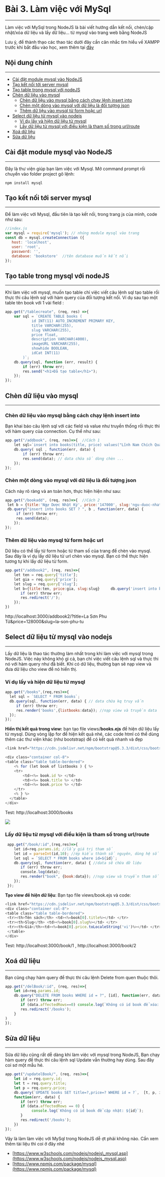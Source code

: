 <!-- ---
layout: Post
title: Xử lí các params trong đối tượng form bằng NodeJS
subtitle: Lập trình NodeJS
author: Theanishtar
date: 2023-05-31
useHeaderImage: true
headerImage: /img/in-post/2021-01-01/header.jpg
headerMask: rgba(22, 9, 98, 0.615)
permalinkPattern: /ebook/nodejs/:slug/
tags:
  - NodeJS
---

Request là đối tượng giao tiếp chính giữa clinet và server. Cùng mình nắm rõ về **_Request_** trong bài viết này nhá -->

# Bài 3. Làm việc với MySql

<!-- more -->

---
<!-- NodeJS được thịnh hành dạo gần đây và được rất nhiều lập trình viên ưa chuộng, với cú pháp ngắn gọn, đơn giản NodeJS ngày càng được cộng đồng phát triển và học tập một cách mạnh mẻ.

Khi học NodeJS bạn có thể phát triển các webapp phía BackEnd bằng NestJS (một framework của NodeJS) -->

Làm việc với MySql trong NodeJS là bài viết hướng dẫn kết nối, chèn/cập nhật/xóa dữ liệu và lấy dữ liệu… từ mysql vào trang web bằng NodeJS

Lưu ý, để thành thạo các thao tác dưới đây cần cân nhắc tìm hiểu về XAMPP trước khi bắt đầu vào học, xem thêm tại [đây](https://topdev.vn/blog/cai-dat-xampp/#:~:text=XAMPP%20l%C3%A0%20m%E1%BB%99t%20ph%E1%BA%A7n%20m%E1%BB%81m%20ngu%E1%BB%93n)


## Nội dung chính

* * *

*   [Cài đặt module mysql vào NodeJS](#cai-dat-module-mysql-vao-nodejs)
*   [Tạo kết nối tới server mysql](#tao-ket-noi-toi-server-mysql)
*   [Tạo table trong mysql với nodeJS](#tao-table-trong-mysql-voi-nodejs)
*   [Chèn dữ liệu vào mysql](#chen-du-lieu-vao-mysql)
    *   [Chèn dữ liệu vào mysql bằng cách chạy lệnh insert into](#chen-du-lieu-vao-mysql-bang-cach-chay-lenh-insert-into)
    *   [Chèn một dòng vào mysql với dữ liệu là đối tượng json](#chen-mot-dong-vao-mysql-voi-du-lieu-la-doi-tuong-json)
    *   [Thêm dữ liệu vào mysql từ form hoặc url](#them-du-lieu-vao-mysql-tu-form-hoac-url)
*   [Select dữ liệu từ mysql vào nodejs](#select-du-lieu-tu-mysql-vao-nodejs)
    *   [Ví dụ lấy và hiện dữ liệu từ mysql](#vi-du-lay-va-hien-du-lieu-tu-mysql)
    *   [Lấy dữ liệu từ mysql với điều kiện là tham số trong url/route](#lay-du-lieu-tu-mysql-voi-dieu-kien-la-tham-so-trong-urlroute)
*   [Xoá dữ liệu](#xoa-du-lieu)
*   [Sửa dữ liệu](#sua-du-lieu)

## Cài đặt module mysql vào NodeJS
-------------------------------

Đây là thư viện giúp bạn làm việc với Mysql. Mở command prompt rồi chuyển vào folder project gõ lệnh:

```
npm install mysql
```


## Tạo kết nối tới server mysql
----------------------------

Để làm việc với Mysql, đầu tiên là tạo kết nối, trong trang js của mình, code như sau:

```js
//index.js
var mysql = require('mysql'); // nhúng module mysql vào trang
const db = mysql.createConnection ({
   host: 'localhost',
   user: 'root',
   password: '',
   database: 'bookstore'  //tên database muốn kết nối
});
```


## Tạo table trong mysql với nodeJS
--------------------------------

Khi làm việc với mysql, muốn tạo table chỉ việc viết câu lệnh sql tạo table rồi thực thi câu lệnh sql với hàm query của đối tượng kết nối. Ví dụ sau tạo một table tên book với 1 vài field :

```js
app.get("/tablecreate", (req, res) =>{
    var sql = `CREATE TABLE books (
            id INT(11) AUTO_INCREMENT PRIMARY KEY,
            title VARCHAR(255), 
            slug VARCHAR(255),
            price float, 
            description VARCHAR(4000),
            imageURL VARCHAR(255),
            showhide BOOLEAN,
            idCat INT(11)
        )`;
    db.query(sql, function (err, result) {
        if (err) throw err;
        res.send("<h1>Đã tạo table</h1>");
    });
});
```


## Chèn dữ liệu vào mysql
----------------------

### Chèn dữ liệu vào mysql bằng cách chạy lệnh insert into

Bạn khai báo câu lệnh sql với các field và value như truyền thống rồi thực thi với hàm query của connection. Cụ thể như sau:

```js
app.get("/addbook", (req, res)=>{  //Cách 1
    let sql=`insert into books(title, price) values("Lĩnh Nam Chích Quái",350000)`;
    db.query( sql , function(err, data) {
        if (err) throw err;
        res.send(data); // data chứa số dòng chèn ...
    });
});
```


### Chèn một dòng vào mysql với dữ liệu là đối tượng json

Cách này rõ ràng và an toàn hơn, thực hiện hiện như sau:

```js
app.get("/bookadd", (req, res)=>{  //Cách 2
 let b = {title:'Ngự Dược Nhật Ký', price:'147000', slug:'ngu-duoc-nhat-ky'} 
 db.query("insert into books SET ? ", b , function(err, data) {
     if (err) throw err;
     res.send(data); 
    });    
});
```


### Thêm dữ liệu vào mysql từ form hoặc url

Dữ liệu có thể lấy từ form hoặc từ tham số của trang để chèn vào mysql. Sau đây là ví dụ lấy dữ liệu từ url chèn vào mysql. Bạn có thể thực hiện tương tự khi lấy dữ liệu từ form.

```js
app.get("/addbook2", (req, res)=>{         
    let ten = req.query['title'];
    let gia = req.query['price'];
    let slug = req.query['slug'];
    let b={title:ten, price:gia, slug:slug}     db.query('insert into books SET ?', b , function(err, data) {
       if (err) throw err;        
       res.redirect('/');
    }); 
})
```


http://localhost:3000/addbook2/?title=La Sơn Phu Tử&price=128000&slug=la-son-phu-tu

## Select dữ liệu từ mysql vào nodejs
----------------------------------

Lấy dữ liệu là thao tác thường làm nhất trong khi làm việc với mysql trong NodeJS. Việc này không khó gì cả, bạn chỉ việc viết câu lệnh sql và thực thi nó với hàm query như đã biết. Khi có dữ liệu, thường bạn sẽ nạp view và đưa dữ liệu cho view để nó hiển thị.

### Ví dụ lấy và hiện dữ liệu từ mysql

```js
app.get("/books",(req,res)=>{
  let sql = `SELECT * FROM books`;
  db.query(sql, function(err, data) { // data chứa kq truy vấn
     if (err) throw err;
     res.render('books',{listbooks:data}); //nạp view và truyền data
  });
});
```


**Hiển thị kết quả trong view:** bạn tạo file views/**books.ejs** để hiện dữ liệu lấy từ mysql. Dùng vòng lặp for để hiện kết quả nhé, các code html có thể dùng thêm các thư viện khác (như bootstrap) để có kết quả nhanh và đẹp

```js
<link href="https://cdn.jsdelivr.net/npm/bootstrap@5.3.3/dist/css/bootstrap.min.css" rel="stylesheet">

<div class="container col-8">
<table class="table table-bordered">
    <% for (let book of listbooks ) { %>
    <tr>
        <td><%= book.id %> </td>
        <td><%= book.title %> </td>
        <td><%= book.price %> </td>
    </tr>
    <% } %>
  </table>
</div>
```


Test: http://localhost:3000/books

![](https://longnv.name.vn/wp-content/uploads/2021/01/nodejs-books-1024x85.png)

### Lấy dữ liệu từ mysql với điều kiện là tham số trong url/route

```js
 app.get("/book/:id",(req,res)=>{
    let id=req.params.id; //lấy giá trị tham số
    let id = parseInt(id,10); //ép kiểu thành số nguyên, dùng hệ số 10
    let sql = `SELECT * FROM books where id=${id}`;
    db.query(sql, function(err, data) { //data sẽ chứa dữ liệu
       if (err) throw err;
       console.log(data);
       res.render("book", {book:data}); //nạp view và truyền tham số
    });
 });
```


**Tạo view để hiện dữ liệu**: Bạn tạo file views/book.ejs và code:

```js
<link href="https://cdn.jsdelivr.net/npm/bootstrap@5.3.3/dist/css/bootstrap.min.css" rel="stylesheet">
<div class="container col-8">
<table class="table table-bordered">
 <tr><th>Tên sách</th> <td><%=book[0].title%></td> </tr>
 <tr><th>Slug</th> <td><%=book[0].slug%></td> </tr>
 <tr><th>Giá</th><td><%=book[0].price.toLocaleString('vi')%></td> </tr>
 </table>
</div>
```


Test: http://localhost:3000/book/1 , http://localhost:3000/book/2

## Xoá dữ liệu
-----------

Bạn cũng chạy hàm query để thực thi câu lệnh Delete from quen thuộc thôi.

```js
app.get("/delBook/:id", (req, res)=>{    
    let id=req.params.id;
    db.query("DELETE FROM books WHERE id = ?", [id], function(err, data) {
       if (err) throw err;
       if (data.affectedRows==0) console.log(`Không có id book để xóa: ${id}`); 
       res.redirect('/books');
    }
)
});
```


## Sửa dữ liệu
-----------

Sửa dữ liệu cũng rất dễ dàng khi làm việc với mysql trong NodeJS, Bạn chạy hàm query để thực thi câu lệnh sql Update vẫn thường hay dùng. Sau đây coi sơ một mẫu hé.

```js
app.get("/updatelBook/", (req, res)=>{    
    let id = req.query.id;
    let t = req.query.title;
    let p = req.query.price;
    db.query(`UPDATE books SET title=?,price=? WHERE id = ?`,  [t, p, id], 
    function(err, data) {    
       if (err) throw err;
       if (data.affectedRows == 0) {
            console.log(`Không có id book để cập nhật: ${id}`);
       }       
       res.redirect('/books');
    })
});
```


Vậy là làm làm việc với MySql trong NodeJS dễ ợt phải không nào. Cần xem thêm tài liệu thì coi ở đây nhé

*   [https://www.w3schools.com/nodejs/nodejs\_mysql.asp](https://www.w3schools.com/nodejs/nodejs_mysql.asp)
*   [https://www.npmjs.com/package/mysql](https://www.npmjs.com/package/mysql)